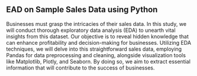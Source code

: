 ## EAD on Sample Sales Data using Python

Businesses must grasp the intricacies of their sales data. In this study, we will conduct thorough exploratory data analysis (EDA) to unearth vital insights from this dataset. Our objective is to reveal hidden knowledge that can enhance profitability and decision-making for businesses. Utilizing EDA techniques, we will delve into this straightforward sales data, employing Pandas for data preprocessing and cleaning, alongside visualization tools like Matplotlib, Plotly, and Seaborn. By doing so, we aim to extract essential information that will contribute to the success of businesses.
